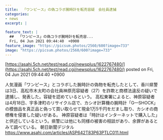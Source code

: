 ```yaml
---
title:  「ワンピース」の偽コラボ腕時計を転売容疑　会社員逮捕  
categories:
- news
excerpt: |
  
feature_text: |
  ##  「ワンピース」の偽コラボ腕時計を転売容...
  Fri, 04 Jun 2021 09:44:40  +0900
feature_image: "https://picsum.photos/2560/600?image=733"
image: "https://picsum.photos/2560/600?image=733"
---
```


[https://asahi.5ch.net/test/read.cgi/newsplus/1622767480/](https://asahi.5ch.net/test/read.cgi/newsplus/1622767480/)
posted on Fri, 04 Jun 2021 09:44:40  +0900

<!--more-->

人気漫画「ワンピース」とコラボした腕時計の偽物を転売したとして、香川県警は3日、高松市木太町の会社員神原亮容疑者（27）を詐欺と商標法違反の疑いで逮捕し、発表した。容疑を認めているという。 高松東署によると、神原容疑者は4月18日、宇多津町のリサイクル店で、カシオ計算機の腕時計「G—SHOCK」の模倣品を真正品と偽って買い取らせて現金1万5千円をだまし取り、カシオの商標権を侵害した疑いがある。 神原容疑者は「時計はインターネットで購入した」と供述しているという。県警には他にも同様の被害の相談があり、余罪があるとみて調べている。 朝日新聞デジタル https://www.asahi.com/articles/ASP642T83P63PTLC011.html
